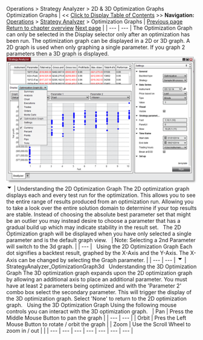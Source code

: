 ﻿
Operations > Strategy Analyzer > 2D & 3D Optimization Graphs
Optimization Graphs
| << [Click to Display Table of Contents](2d__3d_optimization_graphs.md) >> **Navigation:**     [Operations](operations.md) > [Strategy Analyzer](strategy_analyzer.md) > Optimization Graphs | [Previous page](running_a_monte_carlo_simulati.md) [Return to chapter overview](strategy_analyzer.md) [Next page](discrepancies_real-time_vs_bac.md) |
| --- | --- |
The Optimization Graph can only be selected in the Display selector only after an optimization has been run. The optimization graph can be displayed in a 2D or 3D graph. A 2D graph is used when only graphing a single parameter. If you graph 2 parameters then a 3D graph is displayed.
 
![StrategyAnalyzer_OptimizationGraph](strategyanalyzer_optimizationgraph.png)
![tog_minus](tog_minus.gif)
| Understanding the 2D Optimization Graph The 2D optimization graph displays each and every test run for the optimization. This allows you to see the entire range of results produced from an optimization run. Allowing you to take a look over the entire solution domain to determine if your top results are stable. Instead of choosing the absolute best parameter set that might be an outlier you may instead desire to choose a parameter that has a gradual build up which may indicate stability in the result set.    The 2D Optimization graph will be displayed when you have only selected a single parameter and is the default graph view.      | Note: Selecting a 2nd Parameter will switch to the 3d graph. | | --- |      Using the 2D Optimization Graph Each dot signifies a backtest result, graphed by the X-Axis and the Y-Axis. The X-Axis can be changed by selecting the Graph parameter. |
| --- | --- |
![tog_minus](tog_minus.gif)
| StrategyAnalyzer_OptimizationGraph3d   Understanding the 3D Optimization Graph The 3D optimization graph expands upon the 2D optimization graph by allowing an additional axis to place an additional parameter. You must have at least 2 parameters being optimized and with the 'Parameter 2' combo box select the secondary parameter. This will trigger the display of the 3D optimization graph. Select 'None' to return to the 2D optimization graph.    Using the 3D Optimization Graph Using the following mouse controls you can interact with the 3D optimization graph.     | Pan | Press the Middle Mouse Button to pan the graph | | --- | --- | | Orbit | Pres the Left Mouse Button to rotate / orbit the graph | | Zoom | Use the Scroll Wheel to zoom in / out | |
| --- | --- | --- | --- | --- | --- | --- |
